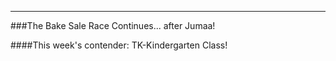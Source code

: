 ---
###The Bake Sale Race Continues... after Jumaa!

####This week's contender: TK-Kindergarten Class!
